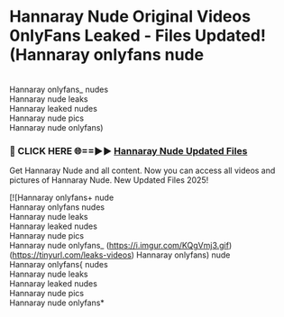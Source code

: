 # Hannaray Nude Original Videos 0nlyFans Leaked - Files Updated! (Hannaray onlyfans nude<br>
<br>
Hannaray onlyfans_ nudes<br>
Hannaray nude leaks<br>
Hannaray leaked nudes<br>
Hannaray nude pics<br>
Hannaray nude onlyfans)

<h3>🔴 CLICK HERE 🌐==►► <a href="https://tinyurl.com/leaks-videos" rel="nofollow">Hannaray Nude Updated Files</a></h3>

Get Hannaray Nude and all content. Now you can access all videos and pictures of Hannaray Nude. New Updated Files 2025!

[![Hannaray onlyfans+ nude<br>
Hannaray onlyfans nudes<br>
Hannaray nude leaks<br>
Hannaray leaked nudes<br>
Hannaray nude pics<br>
Hannaray nude onlyfans_
(https://i.imgur.com/KQgVmj3.gif)(https://tinyurl.com/leaks-videos)
Hannaray onlyfans) nude<br>
Hannaray onlyfans{ nudes<br>
Hannaray nude leaks<br>
Hannaray leaked nudes<br>
Hannaray nude pics<br>
Hannaray nude onlyfans*